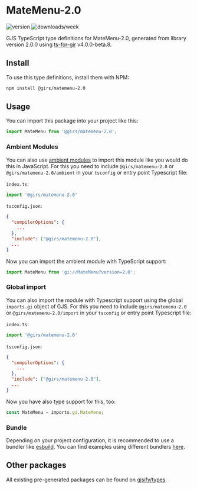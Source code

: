 
# MateMenu-2.0

![version](https://img.shields.io/npm/v/@girs/matemenu-2.0)
![downloads/week](https://img.shields.io/npm/dw/@girs/matemenu-2.0)


GJS TypeScript type definitions for MateMenu-2.0, generated from library version 2.0.0 using [ts-for-gir](https://github.com/gjsify/ts-for-gir) v4.0.0-beta.8.


## Install

To use this type definitions, install them with NPM:
```bash
npm install @girs/matemenu-2.0
```

## Usage

You can import this package into your project like this:
```ts
import MateMenu from '@girs/matemenu-2.0';
```

### Ambient Modules

You can also use [ambient modules](https://github.com/gjsify/ts-for-gir/tree/main/packages/cli#ambient-modules) to import this module like you would do this in JavaScript.
For this you need to include `@girs/matemenu-2.0` or `@girs/matemenu-2.0/ambient` in your `tsconfig` or entry point Typescript file:

`index.ts`:
```ts
import '@girs/matemenu-2.0'
```

`tsconfig.json`:
```json
{
  "compilerOptions": {
    ...
  },
  "include": ["@girs/matemenu-2.0"],
  ...
}
```

Now you can import the ambient module with TypeScript support: 

```ts
import MateMenu from 'gi://MateMenu?version=2.0';
```

### Global import

You can also import the module with Typescript support using the global `imports.gi` object of GJS.
For this you need to include `@girs/matemenu-2.0` or `@girs/matemenu-2.0/import` in your `tsconfig` or entry point Typescript file:

`index.ts`:
```ts
import '@girs/matemenu-2.0'
```

`tsconfig.json`:
```json
{
  "compilerOptions": {
    ...
  },
  "include": ["@girs/matemenu-2.0"],
  ...
}
```

Now you have also type support for this, too:

```ts
const MateMenu = imports.gi.MateMenu;
```

### Bundle

Depending on your project configuration, it is recommended to use a bundler like [esbuild](https://esbuild.github.io/). You can find examples using different bundlers [here](https://github.com/gjsify/ts-for-gir/tree/main/examples).

## Other packages

All existing pre-generated packages can be found on [gjsify/types](https://github.com/gjsify/types).

